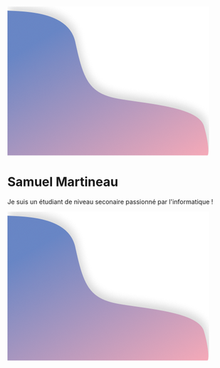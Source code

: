<img id="wave1" src="https://raw.githubusercontent.com/Samuel-Martineau/Samuel-Martineau/master/vague.png" />

# Samuel Martineau

Je suis un étudiant de niveau seconaire passionné par l'informatique !

<img id="wave1" src="https://raw.githubusercontent.com/Samuel-Martineau/Samuel-Martineau/master/vague.png" />
